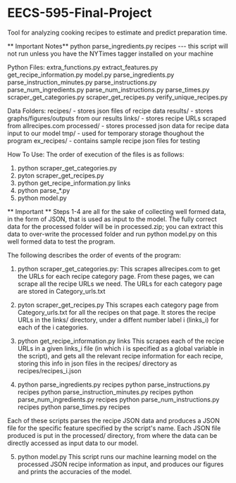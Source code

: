 # EECS-595-Final-Project
Tool for analyzing cooking recipes to estimate and predict preparation time.

** Important Notes**
python parse_ingredients.py recipes --- this script will not run unless you have the NYTimes tagger installed on your machine

Python Files:
	extra_functions.py
	extract_features.py
	get_recipe_information.py
	model.py
	parse_ingredients.py
	parse_instruction_minutes.py
	parse_instructions.py
	parse_num_ingredients.py
	parse_num_instructions.py
	parse_times.py
	scraper_get_categories.py
	scraper_get_recipes.py
	verify_unique_recipes.py

Data Folders:
	recipes/ - stores json files of recipe data
	results/ - stores graphs/figures/outputs from our results
	links/ - stores recipe URLs scraped from allrecipes.com
	processed/ - stores processed json data for recipe data input to our model
	tmp/ - used for temporary storage thoughout the program
	ex_recipes/ - contains sample recipe json files for testing

How To Use:
The order of execution of the files is as follows:
1) python scraper_get_categories.py
2) pyton scraper_get_recipes.py
3) python get_recipe_information.py links
4) python parse_*.py
5) python model.py

** Important **
Steps 1-4 are all for the sake of collecting well formed data, in the form of JSON, that is used as input to the model.  The
fully correct data for the processed folder will be in processed.zip; you can extract this data to over-write the processed folder
and run python model.py on this well formed data to test the program.

The following describes the order of events of the program:

1) python scraper_get_categories.py:
This scrapes allrecipes.com to get the URLs for each recipe category page. From these pages,
we can scrape all the recipe URLs we need.  The URLs for each category page are stored in Category_urls.txt

2) pyton scraper_get_recipes.py
This scrapes each category page from Category_urls.txt for all the recipes on that page. It stores the recipe
URLs in the links/ directory, under a diffent number label i (links_i) for each of the i categories.

3) python get_recipe_information.py links
This scrapes each of the recipe URLs in a given links_i file (in which i is specified as a global variable in
the script), and gets all the relevant recipe information for each recipe, storing this info in json files in the recipes/
directory as recipes/recipes_i.json

4) python parse_ingredients.py recipes
python parse_instructions.py recipes
python parse_instruction_minutes.py recipes
python parse_num_ingredients.py recipes
python parse_num_instructions.py recipes
python parse_times.py recipes

Each of these scripts parses the recipe JSON data and produces a JSON file for the specific feature specified by the script's name.
Each JSON file produced is put in the processed/ directory, from where the data can be directly accessed as input data to our model.

5) python model.py
This script runs our machine learning model on the processed JSON recipe information as input, and produces our figures and
prints the accuracies of the model.
